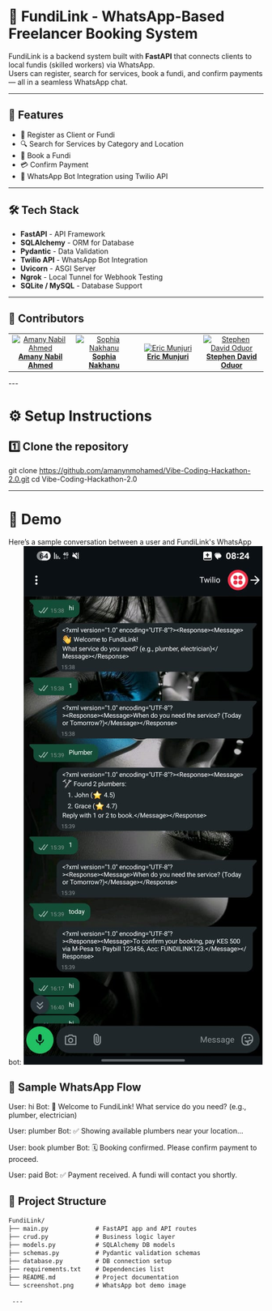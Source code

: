 # 🤖 FundiLink - WhatsApp-Based Freelancer Booking System

FundiLink is a backend system built with **FastAPI** that connects clients to local fundis (skilled workers) via WhatsApp.  
Users can register, search for services, book a fundi, and confirm payments — all in a seamless WhatsApp chat.

---

## 🚀 Features

- 📱 Register as Client or Fundi
- 🔍 Search for Services by Category and Location
- 📅 Book a Fundi
- 💳 Confirm Payment
- 💬 WhatsApp Bot Integration using Twilio API

---

## 🛠️ Tech Stack

- **FastAPI** - API Framework
- **SQLAlchemy** - ORM for Database
- **Pydantic** - Data Validation
- **Twilio API** - WhatsApp Bot Integration
- **Uvicorn** - ASGI Server
- **Ngrok** - Local Tunnel for Webhook Testing
- **SQLite / MySQL** - Database Support

---
## **👥 Contributors**

<table>
  <tr>
    <td align="center" width="25%">
      <a href="https://github.com/amanynabil" target="_blank">
        <img src="https://avatars.githubusercontent.com/u/0?v=4" width="100px;" alt="Amany Nabil Ahmed"/>
        <br /><b>Amany Nabil Ahmed</b>
      </a>
    </td>
    <td align="center" width="25%">
      <a href="https://github.com/nakhanu" target="_blank">
        <img src="https://avatars.githubusercontent.com/u/131362156?v=4" width="100px;" alt="Sophia Nakhanu"/>
        <br /><b>Sophia Nakhanu</b>
      </a>
    </td>
    <td align="center" width="25%">
      <a href="https://github.com/RICCOM" target="_blank">
        <img src="https://avatars.githubusercontent.com/u/0?v=4" width="100px;" alt="Eric Munjuri"/>
        <br /><b>Eric Munjuri</b>
      </a>
    </td>
    <td align="center" width="25%">
      <a href="https://github.com/steviedave" target="_blank">
        <img src="https://avatars.githubusercontent.com/u/0?v=4" width="100px;" alt="Stephen David Oduor"/>
        <br /><b>Stephen David Oduor</b>
      </a>
    </td>
  </tr>
</table>
---

# ⚙️ Setup Instructions
## 1️⃣ Clone the repository

git clone https://github.com/amanynmohamed/Vibe-Coding-Hackathon-2.0.git
cd Vibe-Coding-Hackathon-2.0

---
# 📸 Demo

Here’s a sample conversation between a user and FundiLink's WhatsApp bot:
![FundiLink WhatsApp Demo](./screenshot.jpeg)


## 💬 Sample WhatsApp Flow

User: hi
Bot: 👋 Welcome to FundiLink! What service do you need? (e.g., plumber, electrician)

User: plumber
Bot: ✅ Showing available plumbers near your location...

User: book plumber
Bot: 🗓️ Booking confirmed. Please confirm payment to proceed.

User: paid
Bot: ✅ Payment received. A fundi will contact you shortly.

## 📂 Project Structure

```text
FundiLink/
├── main.py             # FastAPI app and API routes
├── crud.py             # Business logic layer
├── models.py           # SQLAlchemy DB models
├── schemas.py          # Pydantic validation schemas
├── database.py         # DB connection setup
├── requirements.txt    # Dependencies list
├── README.md           # Project documentation
└── screenshot.png      # WhatsApp bot demo image

 ---
